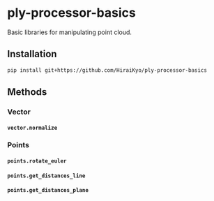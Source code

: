 # ply-processor-basics

Basic libraries for manipulating point cloud.

## Installation

```sh
pip install git+https://github.com/HiraiKyo/ply-processor-basics
```

## Methods

### Vector

#### `vector.normalize`

### Points

#### `points.rotate_euler`

#### `points.get_distances_line`

#### `points.get_distances_plane`
